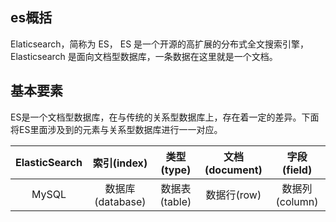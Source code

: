 ## es概括

Elaticsearch，简称为 ES， ES 是一个开源的高扩展的分布式全文搜索引擎，Elasticsearch 是面向文档型数据库，一条数据在这里就是一个文档。

## 基本要素

ES是一个文档型数据库，在与传统的关系型数据库上，存在着一定的差异。下面将ES里面涉及到的元素与关系型数据库进行一一对应。

| ElasticSearch | 索引(index)   | 类型(type)   | 文档(document) | 字段(field) |
|:---------------:|:--------:|:--------:|:--------:|:--------:|
| MySQL         | 数据库(database) | 数据表(table) | 数据行(row)| 数据列(column) | 


